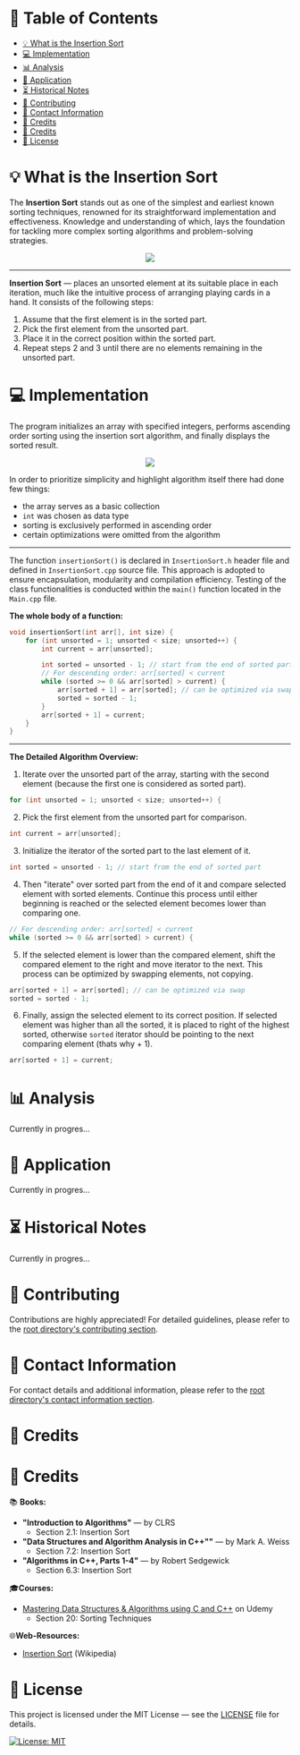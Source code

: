 # &#128209; Table of Contents
- [💡 What is the Insertion Sort](#-what-is-the-insertion-sort)
- [💻 Implementation](#-implementation)
- [📊 Analysis](#-analysis)
- [📝 Application](#-application)
- [⏳ Historical Notes](#-historical-notes)
- [🤝 Contributing](#-contributing)
- [📧 Contact Information](#-contact-information)
- [🙏 Credits](#-credits)
- [🙏 Credits](#-credits-1)
- [🔏 License](#-license)



# &#128161; What is the Insertion Sort
The **Insertion Sort** stands out as one of the simplest and earliest known sorting techniques, renowned for its straightforward implementation and effectiveness. Knowledge and understanding of which, lays the foundation for tackling more complex sorting algorithms and problem-solving strategies.

<p align="center"><img src="./img/insertionSort.png"/></p>

---

**Insertion Sort** — places an unsorted element at its suitable place in each iteration, much like the intuitive process of arranging playing cards in a hand. It consists of the following steps:
1. Assume that the first element is in the sorted part.
2. Pick the first element from the unsorted part.
3. Place it in the correct position within the sorted part.
4. Repeat steps 2 and 3 until there are no elements remaining in the unsorted part.



# &#x1F4BB; Implementation
 
The program initializes an array with specified integers, performs ascending order sorting using the insertion sort algorithm, and finally displays the sorted result.
<p align="center"><img src="./img/demonstration.png"/></p>

In order to prioritize simplicity and highlight algorithm itself there had done few things:
- the array serves as a basic collection
- `int` was chosen as data type
- sorting is exclusively performed in ascending order
- certain optimizations were omitted from the algorithm

---

The function `insertionSort()` is declared in `InsertionSort.h` header file and defined in `InsertionSort.cpp` source file. This approach is adopted to ensure encapsulation, modularity and compilation efficiency. Testing of the class functionalities is conducted within the `main()` function located in the `Main.cpp` file.

**The whole body of a function:**
```cpp
void insertionSort(int arr[], int size) {
	for (int unsorted = 1; unsorted < size; unsorted++) {
		int current = arr[unsorted];

		int sorted = unsorted - 1; // start from the end of sorted part
        // For descending order: arr[sorted] < current
		while (sorted >= 0 && arr[sorted] > current) {
			arr[sorted + 1] = arr[sorted]; // can be optimized via swap
			sorted = sorted - 1;
		}
		arr[sorted + 1] = current;
	}
}
```

---

**The Detailed Algorithm Overview:**
1. Iterate over the unsorted part of the array, starting with the second element (because the first one is considered as sorted part).
```cpp
for (int unsorted = 1; unsorted < size; unsorted++) {
```

2. Pick the first element from the unsorted part for comparison.
```cpp
int current = arr[unsorted];
```

3. Initialize the iterator of the sorted part to the last element of it.
```cpp
int sorted = unsorted - 1; // start from the end of sorted part
```

4. Then "iterate" over sorted part from the end of it and compare selected element with sorted elements.  Continue this process until either beginning is reached or the selected element becomes lower than comparing one.
```cpp
// For descending order: arr[sorted] < current
while (sorted >= 0 && arr[sorted] > current) {
```

5. If the selected element is lower than the compared element, shift the compared element to the right and move iterator to the next. This process can be optimized by swapping elements, not copying.
```cpp
arr[sorted + 1] = arr[sorted]; // can be optimized via swap
sorted = sorted - 1;
```

6. Finally, assign the selected element to its correct position. If selected element was higher than all the sorted, it is placed to right of the highest sorted, otherwise `sorted` iterator should be pointing to the next comparing element (thats why + 1).
```cpp
arr[sorted + 1] = current;
``` 



# &#128202; Analysis
Currently in progres...



# &#128221; Application
Currently in progres...



# &#x23F3; Historical Notes
Currently in progres...



# &#129309; Contributing
Contributions are highly appreciated! For detailed guidelines, please refer to the [root directory's contributing section](../../../#-contributing).



# &#128231; Contact Information
For contact details and additional information, please refer to the [root directory's contact information section](../../../#-contact-information).



# &#128591; Credits
# &#128591; Credits
&#128218; **Books:**
- **"Introduction to Algorithms"** — by CLRS
  - Section 2.1: Insertion Sort
- **"Data Structures and Algorithm Analysis in C++""** — by Mark A. Weiss
  - Section 7.2: Insertion Sort
- **"Algorithms in C++, Parts 1-4"** — by Robert Sedgewick
  - Section 6.3: Insertion Sort

&#127891;**Courses:**
- [Mastering Data Structures & Algorithms using C and C++](https://www.udemy.com/course/datastructurescncpp/) on Udemy
   - Section 20: Sorting Techniques
  
&#127760;**Web-Resources:**  
- [Insertion Sort](https://en.wikipedia.org/wiki/Insertion_sort) (Wikipedia)



# &#128271; License
This project is licensed under the MIT License — see the [LICENSE](LICENSE) file for details.

[![License: MIT](https://img.shields.io/badge/License-MIT-yellow.svg)](https://opensource.org/licenses/MIT)